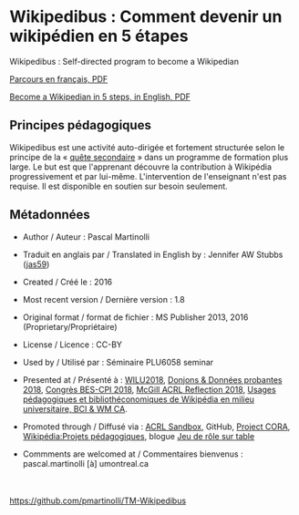# Wikipedibus : Comment devenir un wikipédien en 5 étapes
Wikipedibus : Self-directed program to become a Wikipedian

[Parcours en français, PDF](https://github.com/pmartinolli/TM-Wikipedibus/blob/master/files/wikipedibus-v1.8.fr.pdf)

[Become a Wikipedian in 5 steps, in English, PDF](https://github.com/pmartinolli/TM-Wikipedibus/blob/master/files/wikipedibus_v0.1en.pdf)

## Principes pédagogiques

Wikipedibus est une activité auto-dirigée et fortement structurée selon le principe de la « [quête secondaire](https://jdr.hypotheses.org/1052) » dans un programme de formation plus large. Le but est que l'apprenant découvre la contribution à Wikipédia progressivement et par lui-même. L'intervention de l'enseignant n'est pas requise. Il est disponible en soutien sur besoin seulement. 


## Métadonnées

* Author / Auteur : Pascal Martinolli

* Traduit en anglais par / Translated in English by : Jennifer AW Stubbs ([jas59](https://github.com/jas58))

* Created / Créé le : 2016

* Most recent version / Dernière version : 1.8

* Original format / format de fichier : MS Publisher 2013, 2016 (Proprietary/Propriétaire)

* License / Licence : CC-BY

* Used by / Utilisé par  : Séminaire PLU6058 seminar

* Presented at / Présenté à : [WILU2018](http://hdl.handle.net/1866/20641), [Donjons & Données probantes 2018](http://hdl.handle.net/1866/21088), [Congrès BES-CPI 2018]( http://hdl.handle.net/1866/21087), [McGill ACRL Reflection 2018](https://zotrpg.blogspot.com/2018/11/trpg-elements-to-enhance-student.html), [Usages pédagogiques et bibliothéconomiques de Wikipédia en milieu universitaire, BCI & WM CA](https://www.eventbrite.ca/e/billets-usages-de-wikipedia-en-bibliotheque-55045371187).

* Promoted through / Diffusé via : [ACRL Sandbox](http://sandbox.acrl.org/users/pascalou), GitHub, [Project CORA](https://www.projectcora.org/users/pascalmartinolliumontrealca), [Wikipédia:Projets pédagogiques](https://fr.wikipedia.org/wiki/Wikipédia:Projets_pédagogiques/Université_de_Montréal/Bib_UdeM), blogue [Jeu de rôle sur table](https://jdr.hypotheses.org/1052)

* Commments are welcomed at / Commentaires bienvenus : pascal.martinolli [à] umontreal.ca


\
\
https://github.com/pmartinolli/TM-Wikipedibus
